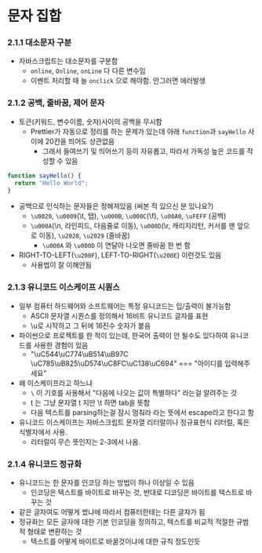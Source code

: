 # 문자 집합

### 2.1.1 대소문자 구분

- 자바스크립트는 대소문자를 구분함
  - `online`, `Online`, `onLine` 다 다른 변수임
  - 이벤트 처리할 때 늘 `onclick` 으로 해야함. 안그러면 에러발생

### 2.1.2 공백, 줄바꿈, 제어 문자

- 토큰(키워드, 변수이름, 숫자)사이의 공백을 무시함
  - Prettier가 자동으로 정리를 하는 문제가 있는데 아래 `function`과 `sayHello` 사이에 20칸을 띄어도 상관없음
    - 그래서 들여쓰기 및 띄어쓰기 등이 자유롭고, 따라서 가독성 높은 코드를 작성할 수 있음

```javascript
function sayHello() {
  return "Hello World";
}
```

- 공백으로 인식하는 문자들은 정해져있음 (써본 적 있으신 분 있나요?)
  - `\u0020`, `\u0009`(\t, 탭), `\u000B`, `\u000C`(\f), `\u00A0`, `\uFEFF` (공백)
  - `\u000A`(\n, 라인피드, 다음줄로 이동), `\u000D`(\r, 캐리지리턴, 커서를 맨 앞으로 이동), `\u2028`, `\u2029` (줄바꿈)
    - `\u000A` 와 `\u000D` 이 연달아 나오면 줄바꿈 한 번 함
- RIGHT-TO-LEFT(`\u200F`), LEFT-TO-RIGHT(`\u200E`) 이런것도 있음
  - 사용법이 잘 이해안됨

### 2.1.3 유니코드 이스케이프 시퀀스

- 일부 컴퓨터 하드웨어와 소프트웨어는 특정 유니코드는 입/출력이 불가능함
  - ASCII 문자열 시퀀스를 정의해서 16비트 유니코드 글자를 표현
  - \u로 시작하고 그 뒤에 16진수 숫자가 붙음
- 파이썬으로 프로젝트를 한 적이 있는데, 한국어 출력이 안 될수도 있다하여 유니코드를 사용한 경험이 있음
  - "\uC544\uC774\uB514\uB97C \uC785\uB825\uD574\uC8FC\uC138\uC694" === "아이디를 입력해주세요"
- 왜 이스케이프라고 하느냐
  - `\` 이 기호를 사용해서 "다음에 나오는 값이 특별하다" 라는걸 알려주는 것
  - t 는 그냥 문자열 t 지만 \t 하면 tab을 뜻함
  - 다음 텍스트를 parsing하는걸 잠시 멈춰라 라는 뜻에서 escape라고 한다고 함
- 유니코드 이스케이프는 자바스크립트 문자열 리터럴이나 정규표현식 리터럴, 혹은 식별자에서 사용.
  - 리터럴이 무슨 뜻인지는 2-3에서 나옴.

### 2.1.4 유니코드 정규화

- 유니코드는 한 문자를 인코딩 하는 방법이 하나 이상일 수 있음
  - 인코딩은 텍스트를 바이트로 바꾸는 것, 반대로 디코딩은 바이트를 텍스트로 바꾸는 것
- 같은 글자여도 어떻게 썼냐에 따라서 컴퓨터한테는 다른 글자가 됨
- 정규화는 모든 글자에 대한 기본 인코딩을 정의하고, 텍스트를 비교적 적절한 규범적 형태로 변환하는 것
  - 텍스트를 어떻게 바이트로 바꿀것이냐에 대한 규칙 정도인듯
